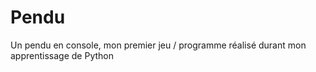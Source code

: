 # Pendu
Un pendu en console, mon premier jeu / programme réalisé durant mon apprentissage de Python
